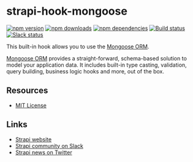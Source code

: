 # strapi-hook-mongoose

[![npm version](https://img.shields.io/npm/v/strapi-hook-mongoose.svg)](https://www.npmjs.org/package/strapi-hook-mongoose)
[![npm downloads](https://img.shields.io/npm/dm/strapi-hook-mongoose.svg)](https://www.npmjs.org/package/strapi-hook-mongoose)
[![npm dependencies](https://david-dm.org/strapi/strapi-hook-mongoose.svg)](https://david-dm.org/strapi/strapi-hook-mongoose)
[![Build status](https://travis-ci.org/strapi/strapi-hook-mongoose.svg?branch=master)](https://travis-ci.org/strapi/strapi-hook-mongoose)
[![Slack status](http://strapi-slack.herokuapp.com/badge.svg)](http://slack.strapi.io)

This built-in hook allows you to use the [Mongoose ORM](http://mongoosejs.com/).

[Mongoose ORM](http://mongoosejs.com/) provides a straight-forward, schema-based solution to model your application data. It includes built-in type casting, validation, query building, business logic hooks and more, out of the box.

## Resources

- [MIT License](LICENSE.md)

## Links

- [Strapi website](http://strapi.io/)
- [Strapi community on Slack](http://slack.strapi.io)
- [Strapi news on Twitter](https://twitter.com/strapijs)

